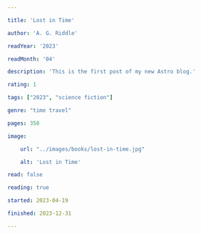 ```yaml
---

title: 'Lost in Time'

author: 'A. G. Riddle'

readYear: '2023'

readMonth: '04'

description: 'This is the first post of my new Astro blog.'

rating: 1

tags: ["2023", "science fiction"]

genre: "time travel"

pages: 350

image:

    url: "../images/books/lost-in-time.jpg"

    alt: 'Lost in Time'

read: false

reading: true

started: 2023-04-19

finished: 2023-12-31

---
```

